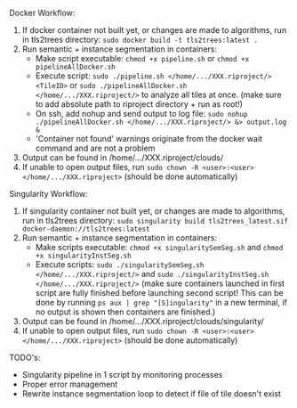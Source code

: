 Docker Workflow:
 1. If docker container not built yet, or changes are made to algorithms, run in tls2trees directory:
	`sudo docker build -t tls2trees:latest .`
 2. Run semantic + instance segmentation in containers:
    - Make script executable: `chmod +x pipeline.sh` or `chmod +x pipelineAllDocker.sh`
    - Execute script: `sudo ./pipeline.sh </home/.../XXX.riproject/> <TileID>` or `sudo ./pipelineAllDocker.sh </home/.../XXX.riproject/>` to analyze all tiles at once.
    (make sure to add absolute path to riproject directory + run as root!)
    - On ssh, add nohup and send output to log file: `sudo nohup ./pipelineAllDocker.sh </home/.../XXX.riproject/> &> output.log &`
    - 'Container not found' warnings originate from the docker wait command and are not a problem
 3. Output can be found in /home/.../XXX.riproject/clouds/
 4. If unable to open output files, run `sudo chown -R <user>:<user> </home/.../XXX.riproject>` (should be done automatically)

Singularity Workflow:
 1. If singularity container not built yet, or changes are made to algorithms, run in tls2trees directory:
	`sudo singularity build tls2trees_latest.sif docker-daemon://tls2trees:latest`
 2. Run semantic + instance segmentation in containers:
    - Make scripts executable: `chmod +x singularitySemSeg.sh` and `chmod +x singularityInstSeg.sh`
    - Execute scripts: `sudo ./singularitySemSeg.sh </home/.../XXX.riproject/>` and `sudo ./singularityInstSeg.sh </home/.../XXX.riproject/>`
         (make sure containers launched in first script are fully finished before launching second script! This can be done by running `ps aux | grep "[S]ingularity"` in a new terminal, if no output is shown then containers are finished.)
 3. Output can be found in /home/.../XXX.riproject/clouds/singularity/
 4. If unable to open output files, run `sudo chown -R <user>:<user> </home/.../XXX.riproject>` (should be done automatically)

TODO's:
   - Singularity pipeline in 1 script by monitoring processes
   - Proper error management
   - Rewrite instance segmentation loop to detect if file of tile doesn't exist